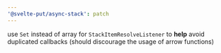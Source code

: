 ```yaml
---
'@svelte-put/async-stack': patch
---
```


use `Set` instead of array for `StackItemResolveListener` to **help** avoid duplicated callbacks (should discourage the usage of arrow functions)
